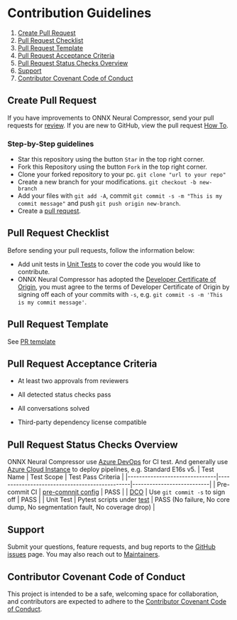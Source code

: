 Contribution Guidelines
=======================
1. [Create Pull Request](#create-pull-request)
2. [Pull Request Checklist](#pull-request-checklist)
3. [Pull Request Template](#pull-request-template)
4. [Pull Request Acceptance Criteria](#pull-request-acceptance-criteria)
5. [Pull Request Status Checks Overview](#pull-request-status-checks-overview)
6. [Support](#support)
7. [Contributor Covenant Code of Conduct](#contributor-covenant-code-of-conduct)

## Create Pull Request
If you have improvements to ONNX Neural Compressor, send your pull requests for
[review](https://github.com/onnx/neural-compressor/pulls).
If you are new to GitHub, view the pull request [How To](https://help.github.com/articles/using-pull-requests/).
### Step-by-Step guidelines
- Star this repository using the button `Star` in the top right corner.
- Fork this Repository using the button `Fork` in the top right corner.
- Clone your forked repository to your pc.
`git clone "url to your repo"`
- Create a new branch for your modifications.
`git checkout -b new-branch`
- Add your files with `git add -A`, commit `git commit -s -m "This is my commit message"` and push `git push origin new-branch`.
- Create a [pull request](https://github.com/onnx/neural-compressor/pulls).

## Pull Request Checklist

Before sending your pull requests, follow the information below:

- Add unit tests in [Unit Tests](https://github.com/onnx/neural-compressor/tree/main/test) to cover the code you would like to contribute.
- ONNX Neural Compressor has adopted the [Developer Certificate of Origin](https://en.wikipedia.org/wiki/Developer_Certificate_of_Origin), you must agree to the terms of Developer Certificate of Origin by signing off each of your commits with `-s`, e.g. `git commit -s -m 'This is my commit message'`.

## Pull Request Template

See [PR template](/.github/pull_request_template.md)

## Pull Request Acceptance Criteria
- At least two approvals from reviewers

- All detected status checks pass

- All conversations solved

- Third-party dependency license compatible

## Pull Request Status Checks Overview
ONNX Neural Compressor use [Azure DevOps](https://learn.microsoft.com/en-us/azure/devops/pipelines/?view=azure-devops) for CI test.
And generally use [Azure Cloud Instance](https://azure.microsoft.com/en-us/pricing/purchase-options/pay-as-you-go) to deploy pipelines, e.g. Standard E16s v5.
|     Test Name                 |     Test Scope                                |     Test Pass Criteria    |
|-------------------------------|-----------------------------------------------|---------------------------|
|     Pre-commit CI                 |      [pre-comnnit config](../../.pre-commit-config.yaml)      |     PASS          |
|     [DCO](https://github.com/apps/dco/)     |     Use `git commit -s` to sign off     |     PASS          |
|     Unit Test                 |     Pytest scripts under [test](/test)                |      PASS (No failure, No core dump, No segmentation fault, No coverage drop)      |

## Support

Submit your questions, feature requests, and bug reports to the
[GitHub issues](https://github.com/onnx/neural-compressor/issues) page. You may also reach out to [Maintainers](mailto:inc.maintainers@intel.com).

## Contributor Covenant Code of Conduct

This project is intended to be a safe, welcoming space for collaboration, and contributors are expected to adhere to the [Contributor Covenant Code of Conduct](./CODE_OF_CONDUCT.md).
